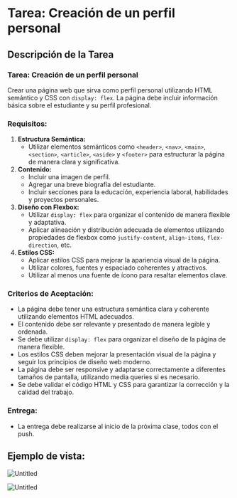 # Tarea: Creación de un perfil personal

## Descripción de la Tarea

### Tarea: Creación de un perfil personal

Crear una página web que sirva como perfil personal utilizando HTML semántico y CSS con `display: flex`. La página debe incluir información básica sobre el estudiante y su perfil profesional.

### Requisitos:

1. **Estructura Semántica:**
    - Utilizar elementos semánticos como `<header>`, `<nav>`, `<main>`, `<section>`, `<article>`, `<aside>` y `<footer>` para estructurar la página de manera clara y significativa.
2. **Contenido:**
    - Incluir una imagen de perfil.
    - Agregar una breve biografía del estudiante.
    - Incluir secciones para la educación, experiencia laboral, habilidades y proyectos personales.
3. **Diseño con Flexbox:**
    - Utilizar `display: flex` para organizar el contenido de manera flexible y adaptativa.
    - Aplicar alineación y distribución adecuada de elementos utilizando propiedades de flexbox como `justify-content`, `align-items`, `flex-direction`, etc.
4. **Estilos CSS:**
    - Aplicar estilos CSS para mejorar la apariencia visual de la página.
    - Utilizar colores, fuentes y espaciado coherentes y atractivos.
    - Utilizar al menos una fuente de ícono para resaltar elementos clave.

### Criterios de Aceptación:

- La página debe tener una estructura semántica clara y coherente utilizando elementos HTML adecuados.
- El contenido debe ser relevante y presentado de manera legible y ordenada.
- Se debe utilizar `display: flex` para organizar el diseño de la página de manera flexible.
- Los estilos CSS deben mejorar la presentación visual de la página y seguir los principios de diseño web moderno.
- La página debe ser responsive y adaptarse correctamente a diferentes tamaños de pantalla, utilizando media queries si es necesario.
- Se debe validar el código HTML y CSS para garantizar la corrección y la calidad del trabajo.

### Entrega:

- La entrega debe realizarse al inicio de la próxima clase, todos con el push.

## Ejemplo de vista:

![Untitled]()

![Untitled]()
